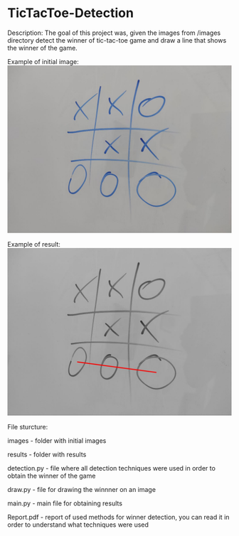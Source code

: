 # TicTacToe-Detection

Description:
The goal of this project was, given the images from /images directory detect the winner of tic-tac-toe game and draw a line that shows the winner of the game.

Example of initial image:
![](https://github.com/VladKriuch/TicTacToe-Detection/blob/master/images/tic_01.jpg)

Example of result:
![](https://github.com/VladKriuch/TicTacToe-Detection/blob/master/results/tic_01.jpg)

File sturcture:


images - folder with initial images


results - folder with results


detection.py - file where all detection techniques were used in order to obtain the winner of the game

draw.py - file for drawing the winnner on an image

main.py - main file for obtaining results


Report.pdf - report of used methods for winner detection, you can read it in order to understand what techniques were used
